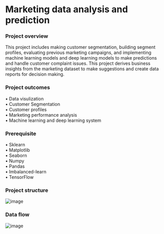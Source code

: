 # Marketing data analysis and prediction

### Project overview
This project includes making customer segmentation, building segment profiles, evaluating previous marketing campaigns, and implementing machine learning models and deep learning models to make predictions and handle customer complaint issues. 
This project derives business insights from the marketing dataset to make suggestions and create data reports for decision making.

### Project outcomes
• Data visulization  
• Customer Segmentation  
• Customer profiles  
• Marketing performance analysis  
• Machine learning and deep learning system  

### Prerequisite
• Sklearn  
• Matplotlib  
• Seaborn  
• Numpy  
• Pandas  
• Imbalanced-learn  
• TensorFlow

### Project structure
![image](https://user-images.githubusercontent.com/100988537/161287411-2a0b2963-fbc6-4463-95cb-20af273d5fb5.png)


### Data flow
![image](https://user-images.githubusercontent.com/100988537/161287453-fe9a13e2-7cd7-4bc2-b059-98e7d28a346c.png)
